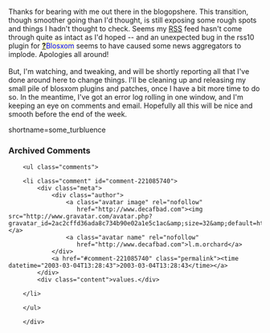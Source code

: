 Thanks for bearing with me out there in the blogopshere.  This transition, though
smoother going than I'd thought, is still exposing some rough spots and things
I hadn't thought to check.  Seems my <a href="http://www.decafbad.com/twiki/bin/view/Main/RSS">RSS</a> feed hasn't come through quite as intact
as I'd hoped -- and an unexpected bug in the rss10 plugin for <span style='background : #FFFFCE;'><a href="http://www.decafbad.com/twiki/bin/edit/Main/Blosxom?topicparent=Main.FilterData"><b>?</b></a><font color="#0000FF">Blosxom</font></span> seems
to have caused some news aggregators to implode.  Apologies all around!
<br /><br />
But, I'm watching, and tweaking, and will be shortly reporting all that I've done
around here to change things.  I'll be cleaning up and releasing my small pile of
blosxom plugins and patches, once I have a bit more time to do so.  In the meantime,
I've got an error log rolling in one window, and I'm keeping an eye on comments and
email.  Hopefully all this will be nice and smooth before the end of the week.
<!--more-->
shortname=some_turbluence

<div id="comments" class="comments archived-comments">
            <h3>Archived Comments</h3>
            
        <ul class="comments">
            
        <li class="comment" id="comment-221085740">
            <div class="meta">
                <div class="author">
                    <a class="avatar image" rel="nofollow" 
                       href="http://www.decafbad.com"><img src="http://www.gravatar.com/avatar.php?gravatar_id=2ac2cffd36ada8c734b90e02a1e5c1ac&amp;size=32&amp;default=http://mediacdn.disqus.com/1320279820/images/noavatar32.png"/></a>
                    <a class="avatar name" rel="nofollow" 
                       href="http://www.decafbad.com">l.m.orchard</a>
                </div>
                <a href="#comment-221085740" class="permalink"><time datetime="2003-03-04T13:28:43">2003-03-04T13:28:43</time></a>
            </div>
            <div class="content">values.</div>
            
        </li>
    
        </ul>
    
        </div>
    